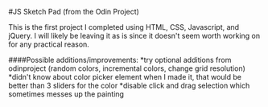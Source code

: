 #JS Sketch Pad (from the Odin Project)

This is the first project I completed using HTML, CSS, Javascript, and jQuery.  I will likely be leaving it as is since it doesn't seem worth working on for any practical reason.

####Possible additions/improvements:
*try optional additions from odinproject (random colors, incremental colors, change grid resolution)
*didn't know about color picker element when I made it, that would be better than 3 sliders for the color
*disable click and drag selection which sometimes messes up the painting
